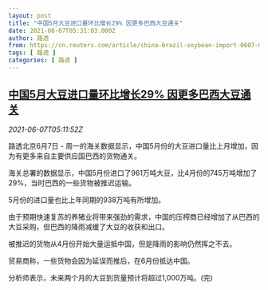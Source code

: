 ```yaml
---
layout: post
title: "中国5月大豆进口量环比增长29% 因更多巴西大豆通关"
date: 2021-06-07T05:31:03.000Z
author: 路透
from: https://cn.reuters.com/article/china-brazil-soybean-import-0607-mon-idCNKCS2DJ0E1
tags: [ 路透 ]
categories: [ 路透 ]
---
```

<!--1623043863000-->
[中国5月大豆进口量环比增长29% 因更多巴西大豆通关](https://cn.reuters.com/article/china-brazil-soybean-import-0607-mon-idCNKCS2DJ0E1)
------

<div>
<div><i>2021-06-07T05:11:52Z</i></div><p>路透北京6月7日 - 周一的海关数据显示，中国5月份的大豆进口量比上月增加，因为有更多来自主要供应国巴西的货物通关。</p><p>海关总署的数据显示，中国5月份进口了961万吨大豆，比4月份的745万吨增加了29%，当时巴西的一些货物被推迟运输。</p><p>5月份的进口量也比上年同期的938万吨有所增加。</p><p>由于预期快速复苏的养猪业将带来强劲的需求，中国的压榨商已经增加了从巴西的大豆采购，但巴西的降雨减缓了大豆的收获和出口。</p><p>被推迟的货物从4月份开始大量运抵中国，但是降雨的影响仍然挥之不去。</p><p>贸易商称，一些货物会因为延误而推后，在6月份抵达中国。</p><p>分析师表示，未来两个月的大豆到货量预计将超过1,000万吨。(完)</p>
</div>
